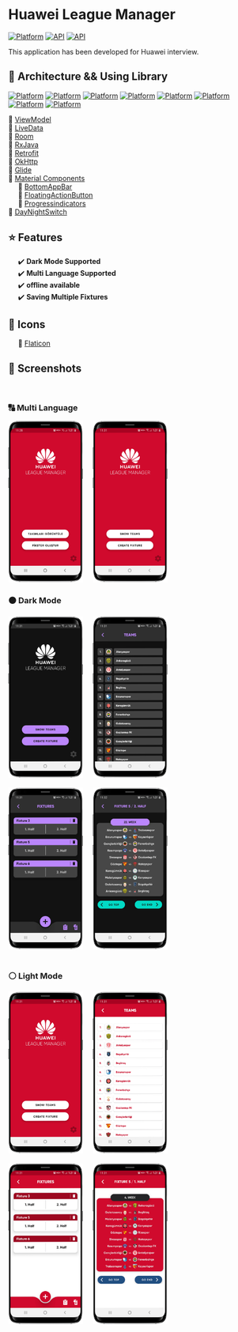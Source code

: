# Huawei League Manager

[![Platform](https://img.shields.io/badge/Platform-Android-yellow.svg)](https://www.android.com)
[![API](https://img.shields.io/badge/API-21%2B-brightgreen.svg?style=flat)](https://android-arsenal.com/api?level=21)
[![API](https://img.shields.io/badge/Download-apk-red.svg?style=flat)](https://github.com/ahmetgezici/HuaweiLeagueManager/releases/download/1.0/HuaweiLeagueManager.apk)

This application has been developed for Huawei interview.

## 🔧 Architecture && Using Library

[![Platform](https://img.shields.io/badge/MVVM-7C616C.svg)](https://developer.android.com/jetpack/guide)
[![Platform](https://img.shields.io/badge/ViewModel-3066BE.svg)](https://developer.android.com/topic/libraries/architecture/viewmodel)
[![Platform](https://img.shields.io/badge/LiveData-8884FF.svg)](https://developer.android.com/topic/libraries/architecture/livedata)
[![Platform](https://img.shields.io/badge/RxJava-6D2E46.svg)](https://github.com/ReactiveX/RxJava)
[![Platform](https://img.shields.io/badge/Room-DACC3E.svg)](https://developer.android.com/training/data-storage/room)
[![Platform](https://img.shields.io/badge/Refrofit-E4572E.svg)](https://square.github.io/retrofit)
[![Platform](https://img.shields.io/badge/ViewBinding-E4B4C2.svg)](https://developer.android.com/topic/libraries/view-binding)
[![Platform](https://img.shields.io/badge/MaterialDesing-7D1538.svg)](https://material.io/components)

🔹   [ViewModel](https://developer.android.com/topic/libraries/architecture/viewmodel) <br>
🔹   [LiveData](https://developer.android.com/topic/libraries/architecture/livedata) <br>
🔹   [Room](https://developer.android.com/training/data-storage/room) <br>
🔹   [RxJava](https://github.com/ReactiveX/RxJava) <br>
🔹   [Retrofit](https://square.github.io/retrofit/) <br>
🔹   [OkHttp](https://square.github.io/okhttp/) <br>
🔹   [Glide](https://github.com/bumptech/glide) <br>
🔹   [Material Components](https://material.io/components) <br>
&nbsp;&nbsp;&nbsp;&nbsp; 🔸   [BottomAppBar](https://material.io/components/app-bars-bottom) <br>
&nbsp;&nbsp;&nbsp;&nbsp; 🔸   [FloatingActionButton](https://material.io/components/buttons-floating-action-button) <br>
&nbsp;&nbsp;&nbsp;&nbsp; 🔸   [Progressindicators](https://material.io/components/progress-indicators) <br>
🔹   [DayNightSwitch](https://github.com/Mahfa/DayNightSwitch)

## ⭐️ Features
&nbsp;&nbsp;&nbsp;&nbsp; ✔️ <b>Dark Mode Supported</b><br>
&nbsp;&nbsp;&nbsp;&nbsp; ✔️ <b>Multi Language Supported</b><br>
&nbsp;&nbsp;&nbsp;&nbsp; ✔️ <b>offline available</b><br>
&nbsp;&nbsp;&nbsp;&nbsp; ✔️ <b>Saving Multiple Fixtures</b><br>

## 💠 Icons
&nbsp;&nbsp;&nbsp;&nbsp; 💯  [Flaticon](https://www.flaticon.com)

## 📱 Screenshots

<br>

### 🔠 Multi Language

<img src="https://github.com/ahmetgezici/HuaweiLeagueManager/blob/master/Screenshots/HomePage-LightMode-Turkish.png?raw=true" width=30% /> &nbsp;&nbsp;&nbsp; <img src="https://github.com/ahmetgezici/HuaweiLeagueManager/blob/master/Screenshots/HomePage-LightMode.png?raw=true" width=30% />

### ⚫ Dark Mode

<img src="https://github.com/ahmetgezici/HuaweiLeagueManager/blob/master/Screenshots/HomePage-DarkMode.png?raw=true" width=30%/> &nbsp;&nbsp;&nbsp; <img src="https://github.com/ahmetgezici/HuaweiLeagueManager/blob/master/Screenshots/TeamsPage-DarkMode.png?raw=true" width=30%/>
<br><br>
<img src="https://github.com/ahmetgezici/HuaweiLeagueManager/blob/master/Screenshots/CreateFixturePage-DarkMode.png?raw=true" width=30%/> &nbsp;&nbsp;&nbsp; <img src="https://github.com/ahmetgezici/HuaweiLeagueManager/blob/master/Screenshots/FixturePage-DarkMode.png?raw=true" width=30%/>
<br><br>

### ⚪ Light Mode

<img src="https://github.com/ahmetgezici/HuaweiLeagueManager/blob/master/Screenshots/HomePage-LightMode.png?raw=true" width=30%/> &nbsp;&nbsp;&nbsp; <img src="https://github.com/ahmetgezici/HuaweiLeagueManager/blob/master/Screenshots/TeamsPage-LightMode.png?raw=true" width=30%/>
<br><br>
<img src="https://github.com/ahmetgezici/HuaweiLeagueManager/blob/master/Screenshots/CreateFixturePage-LightMode.png?raw=true" width=30%/> &nbsp;&nbsp;&nbsp; <img src="https://github.com/ahmetgezici/HuaweiLeagueManager/blob/master/Screenshots/FixturePage-LightMode.png?raw=true" width=30%/>